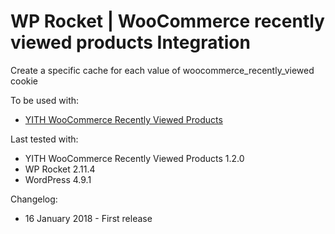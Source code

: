 # WP Rocket | WooCommerce recently viewed products Integration

Create a specific cache for each value of woocommerce_recently_viewed cookie

To be used with:
* [YITH WooCommerce Recently Viewed Products](https://wordpress.org/plugins/yith-woocommerce-recently-viewed-products/)

Last tested with:
* YITH WooCommerce Recently Viewed Products 1.2.0
* WP Rocket 2.11.4
* WordPress 4.9.1

Changelog:
* 16 January 2018 - First release